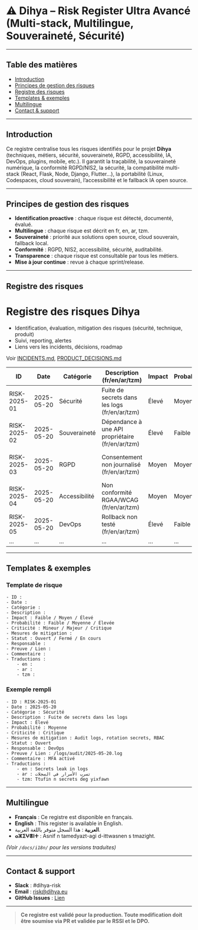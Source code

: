 # ⚠️ Dihya – Risk Register Ultra Avancé (Multi-stack, Multilingue, Souveraineté, Sécurité)

---

## Table des matières

- [Introduction](#introduction)
- [Principes de gestion des risques](#principes-de-gestion-des-risques)
- [Registre des risques](#registre-des-risques)
- [Templates & exemples](#templates--exemples)
- [Multilingue](#multilingue)
- [Contact & support](#contact--support)

---

## Introduction

Ce registre centralise tous les risques identifiés pour le projet **Dihya** (techniques, métiers, sécurité, souveraineté, RGPD, accessibilité, IA, DevOps, plugins, mobile, etc.).
Il garantit la traçabilité, la souveraineté numérique, la conformité RGPD/NIS2, la sécurité, la compatibilité multi-stack (React, Flask, Node, Django, Flutter…), la portabilité (Linux, Codespaces, cloud souverain), l’accessibilité et le fallback IA open source.

---

## Principes de gestion des risques

- **Identification proactive** : chaque risque est détecté, documenté, évalué.
- **Multilingue** : chaque risque est décrit en fr, en, ar, tzm.
- **Souveraineté** : priorité aux solutions open source, cloud souverain, fallback local.
- **Conformité** : RGPD, NIS2, accessibilité, sécurité, auditabilité.
- **Transparence** : chaque risque est consultable par tous les métiers.
- **Mise à jour continue** : revue à chaque sprint/release.

---

## Registre des risques

# Registre des risques Dihya

- Identification, évaluation, mitigation des risques (sécurité, technique, produit)
- Suivi, reporting, alertes
- Liens vers les incidents, décisions, roadmap

Voir [INCIDENTS.md](INCIDENTS.md), [PRODUCT_DECISIONS.md](PRODUCT_DECISIONS.md)

| ID        | Date       | Catégorie      | Description (fr/en/ar/tzm)                | Impact | Probabilité | Criticité | Mesures de mitigation         | Statut   | Responsable | Preuve / Lien                | Commentaire |
|-----------|------------|----------------|-------------------------------------------|--------|-------------|-----------|-------------------------------|----------|-------------|------------------------------|-------------|
| RISK-2025-01 | 2025-05-20 | Sécurité       | Fuite de secrets dans les logs (fr/en/ar/tzm) | Élevé  | Moyenne     | Critique  | Audit logs, rotation secrets, RBAC | Ouvert   | DevOps      | /logs/audit/2025-05-20.log   | MFA activé  |
| RISK-2025-02 | 2025-05-20 | Souveraineté   | Dépendance à une API propriétaire (fr/en/ar/tzm) | Élevé  | Faible      | Majeur    | Fallback IA open source, monitoring | Ouvert   | Backend     | /docs/ai/FALLBACK_POLICY.md  | Testé OK    |
| RISK-2025-03 | 2025-05-20 | RGPD           | Consentement non journalisé (fr/en/ar/tzm) | Moyen  | Moyenne     | Majeur    | Logs anonymisés, export consentement | Fermé    | DPO         | /docs/rgpd/CONSENT.md        | Conforme    |
| RISK-2025-04 | 2025-05-20 | Accessibilité  | Non conformité RGAA/WCAG (fr/en/ar/tzm)   | Moyen  | Moyenne     | Majeur    | Audit axe-core, pa11y, correctifs    | Ouvert   | QA          | /reports/accessibility.html  | En cours    |
| RISK-2025-05 | 2025-05-20 | DevOps         | Rollback non testé (fr/en/ar/tzm)         | Élevé  | Faible      | Critique  | Procédure rollback, test CI/CD       | Ouvert   | DevOps      | /docs/restore/ROLLBACK.md    | À planifier |
| ...       | ...        | ...            | ...                                       | ...    | ...         | ...       | ...                               | ...      | ...         | ...                          | ...         |

---

## Templates & exemples

### Template de risque

```
- ID :
- Date :
- Catégorie :
- Description :
- Impact : Faible / Moyen / Élevé
- Probabilité : Faible / Moyenne / Élevée
- Criticité : Mineur / Majeur / Critique
- Mesures de mitigation :
- Statut : Ouvert / Fermé / En cours
- Responsable :
- Preuve / Lien :
- Commentaire :
- Traductions :
    - en :
    - ar :
    - tzm :
```

### Exemple rempli

```
- ID : RISK-2025-01
- Date : 2025-05-20
- Catégorie : Sécurité
- Description : Fuite de secrets dans les logs
- Impact : Élevé
- Probabilité : Moyenne
- Criticité : Critique
- Mesures de mitigation : Audit logs, rotation secrets, RBAC
- Statut : Ouvert
- Responsable : DevOps
- Preuve / Lien : /logs/audit/2025-05-20.log
- Commentaire : MFA activé
- Traductions :
    - en : Secrets leak in logs
    - ar : تسرب الأسرار في السجلات
    - tzm: Ttufin n secrets deg yixfawn
```

---

## Multilingue

- **Français** : Ce registre est disponible en français.
- **English** : This register is available in English.
- **العربية** : هذا السجل متوفر باللغة العربية.
- **ⴰⵣⵉⵖⴻⵏⵜ** : Asnif n tamedyazt-agi d-ittwasnen s tmazight.

*(Voir `/docs/i18n/` pour les versions traduites)*

---

## Contact & support

- **Slack** : #dihya-risk
- **Email** : risk@dihya.eu
- **GitHub Issues** : [Lien](https://github.com/votre-org/dihya/issues)

---

> **Ce registre est validé pour la production. Toute modification doit être soumise via PR et validée par le RSSI et le DPO.**
